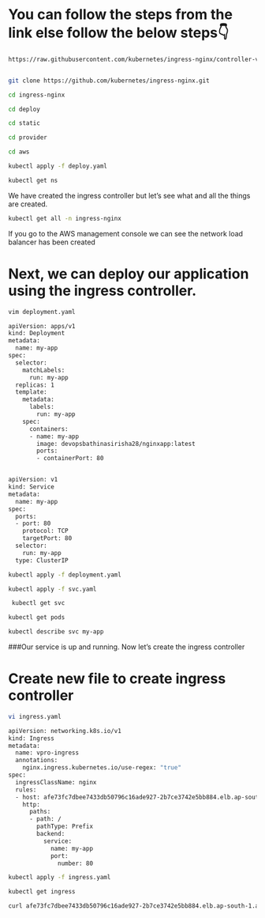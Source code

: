 # You can follow the steps from the  link else follow the below steps👇

```sh
https://raw.githubusercontent.com/kubernetes/ingress-nginx/controller-v1.8.2/deploy/static/provider/aws/
```


```sh

git clone https://github.com/kubernetes/ingress-nginx.git
```
```sh
cd ingress-nginx
```
```sh
cd deploy
```
```sh
cd static
```
```sh
cd provider
```
```sh
cd aws
```
```sh
kubectl apply -f deploy.yaml
```
 ```sh
kubectl get ns
```
We have created the ingress controller but let’s see what and all the things are created.
```sh
kubectl get all -n ingress-nginx
```
If you go to the AWS management console we can see the network load balancer has been created

# Next, we can deploy our application using the ingress controller.

```sh
vim deployment.yaml
```

```sh
apiVersion: apps/v1
kind: Deployment
metadata:
  name: my-app
spec:
  selector:
    matchLabels:
      run: my-app
  replicas: 1
  template:
    metadata:
      labels:
        run: my-app
    spec:
      containers:
      - name: my-app
        image: devopsbathinasirisha28/nginxapp:latest
        ports:
        - containerPort: 80
```
```sh

apiVersion: v1
kind: Service
metadata:
  name: my-app
spec:
  ports:
  - port: 80
    protocol: TCP
    targetPort: 80
  selector:
    run: my-app
  type: ClusterIP
```
```sh
kubectl apply -f deployment.yaml
```
```sh
kubectl apply -f svc.yaml
```
```sh
 kubectl get svc
```
```sh
kubectl get pods
```

```sh
kubectl describe svc my-app
```

###Our service is up and running. Now let’s create the ingress controller

# Create new file to create ingress controller
```sh
vi ingress.yaml
```
```sh
apiVersion: networking.k8s.io/v1
kind: Ingress
metadata:
  name: vpro-ingress
  annotations:
    nginx.ingress.kubernetes.io/use-regex: "true"
spec:
  ingressClassName: nginx
  rules:
  - host: afe73fc7dbee7433db50796c16ade927-2b7ce3742e5bb884.elb.ap-south-1.amazonaws.com
    http:
      paths:
      - path: /
        pathType: Prefix
        backend:
          service:
            name: my-app
            port:
              number: 80
```

```sh
kubectl apply -f ingress.yaml
```
```sh
kubectl get ingress
```
```sh
curl afe73fc7dbee7433db50796c16ade927-2b7ce3742e5bb884.elb.ap-south-1.amazonaws.com
```


